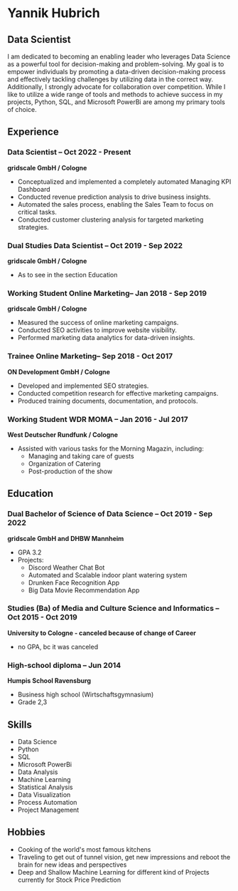 # Yannik Hubrich
## Data Scientist

I am dedicated to becoming an enabling leader who leverages Data Science as a powerful tool for decision-making and problem-solving. My goal is to empower individuals by promoting a data-driven decision-making process and effectively tackling challenges by utilizing data in the correct way. Additionally, I strongly advocate for collaboration over competition. While I like to utilize a wide range of tools and methods to achieve success in my projects, Python, SQL, and Microsoft PowerBi are among my primary tools of choice.

## Experience

### Data Scientist – Oct 2022 - Present
**gridscale GmbH / Cologne**
- Conceptualized and implemented a completely automated Managing KPI Dashboard
- Conducted revenue prediction analysis to drive business insights.
- Automated the sales process, enabling the Sales Team to focus on critical tasks.
- Conducted customer clustering analysis for targeted marketing strategies.

### Dual Studies Data Scientist – Oct 2019 - Sep 2022
**gridscale GmbH / Cologne**
- As to see in the section Education

### Working Student Online Marketing– Jan 2018 - Sep 2019
**gridscale GmbH / Cologne**
- Measured the success of online marketing campaigns.
- Conducted SEO activities to improve website visibility.
- Performed marketing data analytics for data-driven insights.

### Trainee Online Marketing– Sep 2018 - Oct 2017
**ON Development GmbH / Cologne**
- Developed and implemented SEO strategies.
- Conducted competition research for effective marketing campaigns.
- Produced training documents, documentation, and protocols.

### Working Student WDR MOMA – Jan 2016 - Jul 2017
**West Deutscher Rundfunk / Cologne**
- Assisted with various tasks for the Morning Magazin, including:
  - Managing and taking care of guests 
  - Organization of Catering
  - Post-production of the show

## Education

### Dual Bachelor of Science of Data Science – Oct 2019 - Sep 2022
**gridscale GmbH and DHBW Mannheim**
- GPA 3.2
- Projects:
  - Discord Weather Chat Bot
  - Automated and Scalable indoor plant watering system
  - Drunken Face Recognition App
  - Big Data Movie Recommendation App 

### Studies (Ba) of Media and Culture Science and Informatics – Oct 2015 - Oct 2019
**University to Cologne - canceled because of change of Career**
- no GPA, bc it was canceled

### High-school diploma – Jun 2014
**Humpis School Ravensburg**
- Business high school (Wirtschaftsgymnasium)
- Grade 2,3

## Skills
- Data Science
- Python
- SQL
- Microsoft PowerBi
- Data Analysis
- Machine Learning
- Statistical Analysis
- Data Visualization
- Process Automation
- Project Management

## Hobbies
- Cooking of the world's most famous kitchens
- Traveling to get out of tunnel vision, get new impressions and reboot the brain for new ideas and perspectives 
- Deep and Shallow Machine Learning for different kind of Projects currently for Stock Price Prediction
